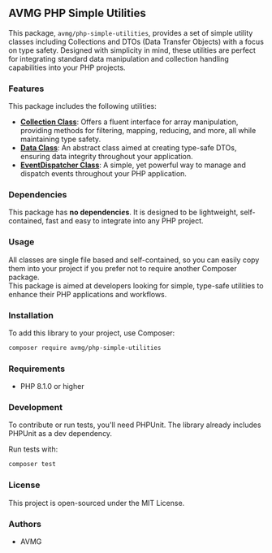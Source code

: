 ## AVMG PHP Simple Utilities

This package, `avmg/php-simple-utilities`, provides a set of simple utility classes including Collections and DTOs (Data Transfer Objects) with a focus on type safety. Designed with simplicity in mind, these utilities are perfect for integrating standard data manipulation and collection handling capabilities into your PHP projects.

### Features

This package includes the following utilities:

- **[Collection Class](docs/Collection.md)**: Offers a fluent interface for array manipulation, providing methods for filtering, mapping, reducing, and more, all while maintaining type safety.
- **[Data Class](docs/Data.md)**: An abstract class aimed at creating type-safe DTOs, ensuring data integrity throughout your application.
- **[EventDispatcher Class](docs/EventDispatcher.md)**: A simple, yet powerful way to manage and dispatch events throughout your PHP application.

### Dependencies

This package has **no dependenci*e*s**. It is designed to be lightweight, self-contained, fast and easy to integrate into any PHP project.

### Usage

All classes are single file based and self-contained, so you can easily copy them into your project if you prefer not to require another Composer package. <br />
This package is aimed at developers looking for simple, type-safe utilities to enhance their PHP applications and workflows.

### Installation

To add this library to your project, use Composer:

```bash
composer require avmg/php-simple-utilities
```

### Requirements

- PHP 8.1.0 or higher

### Development

To contribute or run tests, you'll need PHPUnit. The library already includes PHPUnit as a dev dependency.

Run tests with:

```bash
composer test
```

### License

This project is open-sourced under the MIT License.

### Authors

- AVMG
